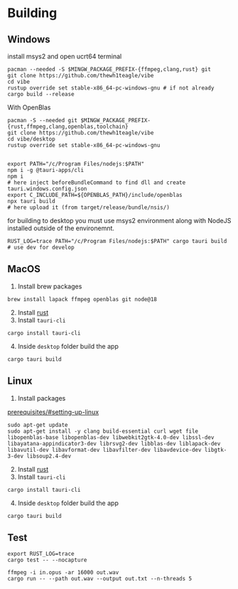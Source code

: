 # Building

## Windows

install msys2 and open ucrt64 terminal

```console
pacman --needed -S $MINGW_PACKAGE_PREFIX-{ffmpeg,clang,rust} git
git clone https://github.com/thewh1teagle/vibe
cd vibe
rustup override set stable-x86_64-pc-windows-gnu # if not already
cargo build --release
```

With OpenBlas

```console
pacman -S --needed git $MINGW_PACKAGE_PREFIX-{rust,ffmpeg,clang,openblas,toolchain}
git clone https://github.com/thewh1teagle/vibe
cd vibe/desktop
rustup override set stable-x86_64-pc-windows-gnu


export PATH="/c/Program Files/nodejs:$PATH"
npm i -g @tauri-apps/cli
npm i
# here inject beforeBundleCommand to find dll and create tauri.windows.config.json
export C_INCLUDE_PATH=${OPENBLAS_PATH}/include/openblas
npx tauri build
# here upload it (from target/release/bundle/nsis/)
```

for building to desktop you must use msys2 environment along with NodeJS installed outside of the environemnt.

```
RUST_LOG=trace PATH="/c/Program Files/nodejs:$PATH" cargo tauri build # use dev for develop
```

## MacOS

1. Install brew packages

```console
brew install lapack ffmpeg openblas git node@18
```

2. Install [rust](https://www.rust-lang.org/tools/install)
3. Install `tauri-cli`

```console
cargo install tauri-cli
```

4. Inside `desktop` folder build the app

```console
cargo tauri build
```

## Linux

1. Install packages

[prerequisites/#setting-up-linux](https://tauri.app/v1/guides/getting-started/prerequisites/#setting-up-linux)

```console
sudo apt-get update
sudo apt-get install -y clang build-essential curl wget file libopenblas-base libopenblas-dev libwebkit2gtk-4.0-dev libssl-dev libayatana-appindicator3-dev librsvg2-dev libblas-dev liblapack-dev libavutil-dev libavformat-dev libavfilter-dev libavdevice-dev libgtk-3-dev libsoup2.4-dev
```

2. Install [rust](https://www.rust-lang.org/tools/install)
3. Install `tauri-cli`

```console
cargo install tauri-cli
```

4. Inside `desktop` folder build the app

```console
cargo tauri build
```

## Test

```
export RUST_LOG=trace
cargo test -- --nocapture
```

```console
ffmpeg -i in.opus -ar 16000 out.wav
cargo run -- --path out.wav --output out.txt --n-threads 5
```
